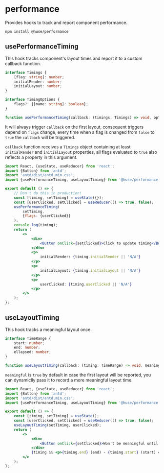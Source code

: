 # performance

Provides hooks to track and report component performance.

```shell
npm install @huse/performance
```

## usePerformanceTiming

This hook tracks component's layout times and report it to a custom callback function.

```typescript
interface Timings {
    [flag: string]: number;
    initialRender: number;
    initialLayout: number;
}

interface TimingOptions {
    flags?: {[name: string]: boolean};
}

function usePerformanceTiming(callback: (timings: Timings) => void, options?: TimingOptions): void
```

It will always trigger `callback` on the first layout, consequent triggers depend on `flags` change,
every time when a flag is changed from `false` to `true` the `callback` will be triggered.

`callback` function receives a `Timings` object containing at least `initialRender` and `initialLayout` properties,
all flags evaluated to `true` also reflects a property in this argument.

```jsx
import React, {useState, useReducer} from 'react';
import {Button} from 'antd';
import 'antd/dist/antd.min.css';
import {usePerformanceTiming, useLayoutTiming} from '@huse/performance';

export default () => {
    // Don't do this in production!
    const [timing, setTiming] = useState({});
    const [userClicked, setClicked] = useReducer(() => true, false);
    usePerformanceTiming(
        setTiming,
        {flags: {userClicked}}
    );
    console.log(timing);
    return (
        <>
            <div>
                <Button onClick={setClicked}>Click to update timing</Button>
            </div>
            <p>
                initialRender: {timing.initialRender || 'N/A'}
            </p>
            <p>
                initialLayout: {timing.initialLayout || 'N/A'}
            </p>
            <p>
                userClicked: {timing.userClicked || 'N/A'}
            </p>
        </>
    );
};
```

## useLayoutTiming

This hook tracks a meaningful layout once.

```typescript
interface TimeRange {
    start: number;
    end: number;
    ellapsed: number;
}

function useLayoutTiming(callback: (timing: TimeRange) => void, meaningful?: boolean): void
```

`meaningful` is `true` by default in case the first layout will be reported,
you can dynamiclly pass it to record a more meaningful layout time.

```jsx
import React, {useState, useReducer} from 'react';
import {Button} from 'antd';
import 'antd/dist/antd.min.css';
import {usePerformanceTiming, useLayoutTiming} from '@huse/performance';

export default () => {
    const [timing, setTiming] = useState();
    const [userClicked, setClicked] = useReducer(() => true, false);
    useLayoutTiming(setTiming, userClicked);
    return (
        <>
            <div>
                <Button onClick={setClicked}>Won't be meaningful until you click here</Button>
            </div>
            {timing && <p>{timing.end} (end) - {timing.start} (start) = {timing.ellapsed} (ellapsed)</p>}
        </>
    );
};
```
